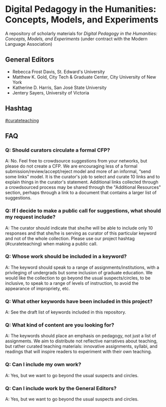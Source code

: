 # Digital Pedagogy in the Humanities: Concepts, Models, and Experiments

A repository of scholarly materials for *Digital Pedagogy in the Humanities: Concepts, Models, and Experiments* (under contract with the Modern Language Association)

## General Editors

* Rebecca Frost Davis, St. Edward's University 
* Matthew K. Gold, City Tech & Graduate Center, City University of New York
* Katherine D. Harris, San José State University
* Jentery Sayers, University of Victoria

## Hashtag

[\#curateteaching](https://twitter.com/hashtag/curateteaching?f=realtime&src=hash "hashtag")

## FAQ


### Q: Should curators circulate a formal CFP?
A: No. Feel free to crowdsource suggestions from your networks, but please do not create a CFP.  We are encouraging less of a formal submission/review/accept/reject model and more of an informal, “send some links” model. It is  the curator's job to select and curate 10 links and to explain things in the curator's statement. Additional links collected through a crowdsourced process may be shared through the "Additional Resources" section, perhaps through a link to a document that contains a larger list of suggestions.

### Q: If I decide to make a public call for suggestions, what should my request include? 
A: The curator should indicate that she/he will be able to include only 10 responses and that she/he is serving as curator of this particular keyword and not of the whole collection. Please use our project hashtag (#curateteaching) when making a public call. 

### Q: Whose work should be included in a keyword?
A: The keyword should speak to a range of assignments/institutions, with a privileging of undergrads but some inclusion of graduate education. We would like the collection to go beyond the usual suspects/circles, to be inclusive, to speak to a range of levels of instruction, to avoid the appearance of impropriety, etc.

### Q: What other keywords have been included in this project?
A: See the draft list of keywords included in this repository.  

### Q: What kind of content are you looking for? 
A: The keywords should place an emphasis on pedagogy, not just a list of assignments. We aim to distribute not reflective narratives about teaching, but rather curated teaching materials: innovative assignments, syllabi, and readings that will inspire readers to experiment with their own teaching.

### Q: Can I include my own work? 
A: Yes, but we want to go beyond the usual suspects and circles.

### Q: Can I include work by the General Editors?
A: Yes, but we want to go beyond the usual suspects and circles.
